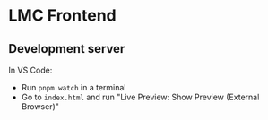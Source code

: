 # LMC Frontend

## Development server

In VS Code:

- Run `pnpm watch` in a terminal
- Go to `index.html` and run "Live Preview: Show Preview (External Browser)"
